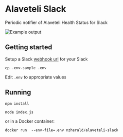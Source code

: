 Alaveteli Slack
===============

Periodic notifier of Alaveteli Health Status for Slack

![Example output](http://i.imgur.com/oPHAKAl.png)


## Getting started

Setup a Slack [webhook url](https://api.slack.com/incoming-webhooks) for your Slack

`cp .env-sample .env`

Edit `.env` to appropriate values

## Running

`npm install`

`node index.js`

or in a Docker container:

`docker run  --env-file=.env nzherald/alaveteli-slack`

